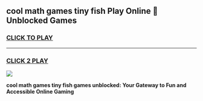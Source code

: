 
## cool math games tiny fish Play Online 👋 Unblocked Games
<h3>
<a href="https://news.freeplayer.one?title=cool_math_games_tiny_fish&ref=17CMG">CLICK TO PLAY</a></h3>
<hr>

<h3>
<a href="https://news.freeplayer.one?title=cool_math_games_tiny_fish&ref=17CMG">CLICK 2 PLAY</a>
  
</h3>

<a href="https://news.freeplayer.one?title=cool_math_games_tiny_fish&ref=17CMG/"><img src="https://clearcache.store/games.png"></a>


**cool math games tiny fish games unblocked: Your Gateway to Fun and Accessible Online Gaming**
